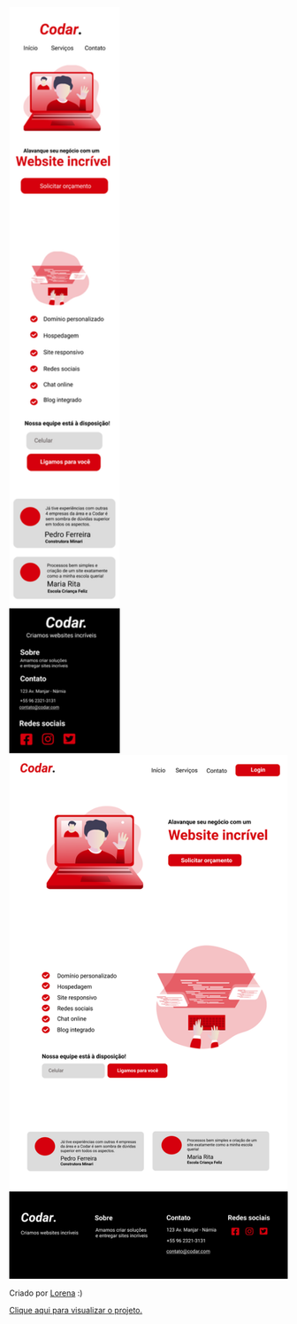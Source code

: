 
<img src="design/mobile.png" width="200em"> <img src="design/desktop.png" width="710em">


Criado por  <a href="https://github.com/Lorenalgm">Lorena</a> :)

<a href="https://juliocesarj.github.io/DevChallengeCodar/" target="_blank">Clique aqui para visualizar o projeto.</a>
